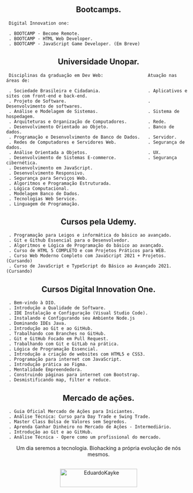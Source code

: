 <h2 align="center">Bootcamps.</h2>



     Digital Innovation one:                   

     . BOOTCAMP - Become Remote.
     . BOOTCAMP - HTML Web Developer. 
     . BOOTCAMP - JavaScript Game Developer. (Em Breve)


<h2 align="center">Universidade Unopar.</h2>



     Disciplinas da graduação em Dev Web:                 Atuação nas áreas de: 

     . Sociedade Brasileira e Cidadania.                  . Aplicativos e sites com front-end e back-end.  
     . Projeto de Software.                               . Desenvolvimento de softwares.   
     . Análise e Modelagem de Sistemas.                   . Sistema de hospedagem. 
     . Arquiteturas e Organização de Computadores.        . Rede.
     . Desenvolvimento Orientado ao Objeto.               . Banco de dados.
     . Programação e Desenvolvimento de Banco de Dados.   . Servidor. 
     . Redes de Computadores e Servidores Web.            . Segurança de dados.  
     . Análise Orientada a Objetos.                       . UX. 
     . Desenvolvimento de Sistemas E-commerce.            . Segurança cibernética.  
     . Desenvolvimento em JavaScript.                      
     . Desenvolvimento Responsivo. 
     . Segurança para Serviços Web.  
     . Algoritmos e Programação Estruturada.  
     . Lógica Computacional.
     . Modelagem Banco de Dados.
     . Tecnologias Web Service.
     . Linguagem de Programação.
    

<h2 align="center">Cursos pela Udemy.</h2>



     . Programação para Leigos e informática do básico ao avançado.  
     . Git e Github Essencial para o Desenvolvedor.
     . Algoritmos e Lógica de Programação do básico ao avançado.
     . Curso de HTML 5 COMPLETO e com Projetos Práticos para WEB.
     . Curso Web Moderno Completo com JavaScript 2021 + Projetos. (Cursando)
     . Curso de JavaScript e TypeScript do Básico ao Avançado 2021. (Cursando)
     


<h2 align="center">Cursos Digital Innovation One.</h2>



     . Bem-vindo à DIO.
     . Introdução a Qualidade de Software.
     . IDE Instalação e Configuração (Visual Studio Code).
     . Instalando e Configurando seu Ambiente Node.js
     . Dominando IDEs Java.
     . Introdução ao Git e ao GitHub.
     . Trabalhando com Branches no GitHub.
     . Git e GitHub Focado em Pull Request.
     . Trabalhando com Git e GitLab na prática.
     . Lógica de Programação Essencial.
     . Introdução a criação de websites com HTML5 e CSS3.
     . Programação para internet com JavaScript.
     . Introdução prática ao Figma.
     . Mentalidade Empreendedora.
     . Construindo páginas para internet com Bootstrap.
     . Desmistificando map, filter e reduce.
     


<h2 align="center">Mercado de ações.</h2>



     . Guia Oficial Mercado de Ações para Iniciantes. 
     . Análise Técnica: Curso para Day Trade e Swing Trade.
     . Master Class Bolsa de Valores sem Segredos.
     . Aprenda Ganhar Dinheiro no Mercado de Ações - Intermediário.
     . Introdução ao Git e ao GitHub.
     . Análise Técnica - Opere como um profissional do mercado.
     


<div align="center">
Um dia seremos a tecnologia. Biohacking a própria evolução de nós mesmos.<br><br>

<p><a href="https://www.buymeacoffee.com/EduardoKayke"> <img align="center" src="https://cdn.buymeacoffee.com/buttons/v2/default-yellow.png" height="50" width="210" alt="EduardoKayke" /></a></p><br><br>
